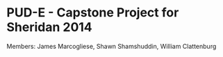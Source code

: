 PUD-E - Capstone Project for Sheridan 2014 
========
Members: James Marcogliese, Shawn Shamshuddin, William Clattenburg

